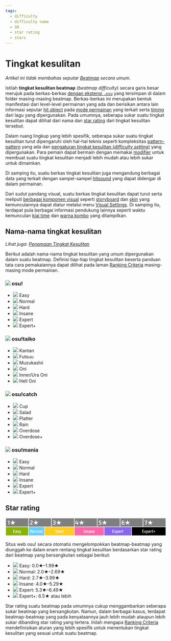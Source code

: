 ```yaml
---
tags:
  - difficulty
  - difficulty name
  - SR
  - star rating
  - stars
---
```


# Tingkat kesulitan

*Artikel ini tidak membahas seputar [Beatmap](/wiki/Beatmap) secara umum.*

Istilah **tingkat kesulitan beatmap** (*beatmap difficulty*) secara garis besar merujuk pada berkas-berkas [dengan ekstensi `.osu`](/wiki/osu!_File_Formats/Osu_(file_format)) yang tersimpan di dalam folder masing-masing beatmap. Berkas-berkas ini merupakan bentuk manifestasi dari level-level permainan yang ada dan berisikan antara lain informasi seputar [hit object](/wiki/Hit_object) pada [mode permainan](/wiki/Game_mode) yang terkait serta [timing](/wiki/Glossary#timing-section) dari lagu yang dipergunakan. Pada umumnya, seberapa sukar suatu tingkat kesulitan dapat dilihat dari nama dan [star rating](/wiki/Beatmapping/Star_rating) dari tingkat kesulitan tersebut.

Dalam ruang lingkup yang lebih spesifik, seberapa sukar suatu tingkat kesulitan turut dipengaruhi oleh hal-hal teknis seperti kompleksitas [pattern-pattern](/wiki/Beatmap/Pattern) yang ada dan [pengaturan tingkat kesulitan (*difficulty setting*)](/wiki/Beatmap_Editor/Song_Setup#difficulty) yang dipergunakan. Para pemain dapat bermain dengan memakai [modifier](/wiki/Game_modifier) untuk membuat suatu tingkat kesulitan menjadi lebih mudah atau lebih sukar untuk dimainkan.

Di samping itu, suatu berkas tingkat kesulitan juga mengandung berbagai data yang terkait dengan sampel-sampel [hitsound](/wiki/Beatmapping/Hitsound) yang dapat didengar di dalam permainan.

<!-- TODO: this description of visuals needs to be improved:
  - a separate section;
  - a very small paragraph on every key component, including those from Beatmap#overview;
-->

Dari sudut pandang visual, suatu berkas tingkat kesulitan dapat turut serta meliputi [berbagai komponen visual](/wiki/Beatmap) seperti [storyboard](/wiki/Storyboards) dan [skin](/wiki/Skinning) yang kemunculannya dapat diatur melalui menu [Visual Settings](/wiki/Visual_Settings). Di samping itu, terdapat pula berbagai informasi pendukung lainnya seperti waktu kemunculan [kiai time](/wiki/Kiai_time) dan [warna kombo](/wiki/Glossary/Combo_colour) yang ditampilkan.

## Nama-nama tingkat kesulitan

*Lihat juga: [Penamaan Tingkat Kesulitan](/wiki/Ranking_Criteria/Difficulty_Naming)*

Berikut adalah nama-nama tingkat kesulitan yang umum dipergunakan dalam suatu beatmap. Definisi tiap-tiap tingkat kesulitan beserta panduan tata cara pemakaiannya dapat dilihat pada laman [Ranking Criteria](/wiki/Ranking_Criteria) masing-masing mode permainan.

### ![](/wiki/shared/mode/osu.png) osu!

- ![](/wiki/shared/diff/easy-s.png) Easy
- ![](/wiki/shared/diff/normal-s.png) Normal
- ![](/wiki/shared/diff/hard-s.png) Hard
- ![](/wiki/shared/diff/insane-s.png) Insane
- ![](/wiki/shared/diff/expert-s.png) Expert
- ![](/wiki/shared/diff/expertplus-s.png) Expert+

### ![](/wiki/shared/mode/taiko.png) osu!taiko

- ![](/wiki/shared/diff/easy-t.png) Kantan
- ![](/wiki/shared/diff/normal-t.png) Futsuu
- ![](/wiki/shared/diff/hard-t.png) Muzukashii
- ![](/wiki/shared/diff/insane-t.png) Oni
- ![](/wiki/shared/diff/expert-t.png) Inner/Ura Oni
- ![](/wiki/shared/diff/expertplus-t.png) Hell Oni

### ![](/wiki/shared/mode/catch.png) osu!catch

- ![](/wiki/shared/diff/easy-c.png) Cup
- ![](/wiki/shared/diff/normal-c.png) Salad
- ![](/wiki/shared/diff/hard-c.png) Platter
- ![](/wiki/shared/diff/insane-c.png) Rain
- ![](/wiki/shared/diff/expert-c.png) Overdose
- ![](/wiki/shared/diff/expertplus-c.png) Overdose+

### ![](/wiki/shared/mode/mania.png) osu!mania

- ![](/wiki/shared/diff/easy-m.png) Easy
- ![](/wiki/shared/diff/normal-m.png) Normal
- ![](/wiki/shared/diff/hard-m.png) Hard
- ![](/wiki/shared/diff/insane-m.png) Insane
- ![](/wiki/shared/diff/expert-m.png) Expert
- ![](/wiki/shared/diff/expertplus-m.png) Expert+

## Star rating

![Jangkauan star rating](img/SR-range.png)

Situs web osu! secara otomatis mengelompokkan beatmap-beatmap yang diunggah ke dalam enam rentang tingkat kesulitan berdasarkan star rating dari beatmap yang bersangkutan sebagai berikut:

- ![](/wiki/shared/diff/easy-s.png) Easy: 0.0★–1.99★
- ![](/wiki/shared/diff/normal-s.png) Normal: 2.0★–2.69★
- ![](/wiki/shared/diff/hard-s.png) Hard: 2.7★–3.99★
- ![](/wiki/shared/diff/insane-s.png) Insane: 4.0★–5.29★
- ![](/wiki/shared/diff/expert-s.png) Expert: 5.3★–6.49★
- ![](/wiki/shared/diff/expertplus-s.png) Expert+: 6.5★ atau lebih

Star rating suatu beatmap pada umumnya cukup menggambarkan seberapa sukar beatmap yang bersangkutan. Namun, dalam berbagai kasus, terdapat beatmap-beatmap yang pada kenyataannya jauh lebih mudah ataupun lebih sukar dibanding star rating yang tertera. Inilah mengapa [Ranking Criteria](/wiki/Ranking_Criteria) mendefinisikan aturan yang lebih spesifik untuk menentukan tingkat kesulitan yang sesuai untuk suatu beatmap.
